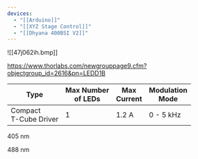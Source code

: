 ```yaml
---
devices:
  - "[[Arduino]]"
  - "[[XYZ Stage Control]]"
  - "[[Dhyana 400BSI V2]]"
---
```


![[47j062ih.bmp]]

https://www.thorlabs.com/newgrouppage9.cfm?objectgroup_id=2616&pn=LEDD1B


| Type                       | Max Number  <br>of LEDs | Max  <br>Current | Modulation  <br>Mode |
| -------------------------- | ----------------------- | ---------------- | -------------------- |
| Compact  <br>T-Cube Driver | 1                       | 1.2 A            | 0 - 5 kHz            |

405 nm

488 nm